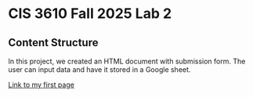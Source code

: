 # CIS 3610 Fall 2025 Lab 2
## Content Structure 

In this project, we created an HTML document with submission form. The user can input data and have it stored in a Google sheet.

[Link to my first page](https://leodgrr.github.io/fall-2025-lab-1-lda/)

